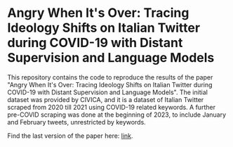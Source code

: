 # Angry When It's Over: Tracing Ideology Shifts on Italian Twitter during COVID-19 with Distant Supervision and Language Models

This repository contains the code to reproduce the results of the paper "Angry When It's Over: Tracing Ideology Shifts on Italian Twitter during COVID-19 with Distant Supervision and Language Models".
The initial dataset was provided by CIVICA, and it is a dataset of Italian Twitter scraped from 2020 till 2021 using COVID-19 related keywords. A further pre-COVID scraping was done at the beginning of 2023, to include January and February tweets, unrestricted by keywords.

Find the last version of the paper here: [link](https://drive.google.com/file/d/1JNbk6R6TsyOZume24lUi2I1YToYip442/view?usp=drive_link).